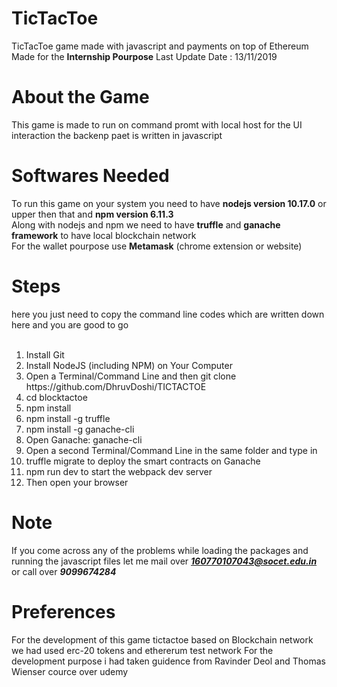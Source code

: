 # TicTacToe
TicTacToe game made with javascript and payments on top of Ethereum 
Made for the **Internship Pourpose**
Last Update Date : 13/11/2019


# About the Game
This game is made to run on command promt with local host for the UI interaction the backenp paet is written in javascript

# Softwares Needed
To run this game on your system you need to have __nodejs version 10.17.0__ or upper then that and **npm version 6.11.3**<br> 
Along with nodejs and npm we need to have **truffle** and **ganache framework** to have local blockchain network <br>
For the wallet pourpose use **Metamask** (chrome extension or website)<br>




# Steps
here you just need to copy the command line codes which are written down here and you are good to go <br><br>

<ol>
<li>Install Git<br>
<li>Install NodeJS (including NPM) on Your Computer<br>
<li>Open a Terminal/Command Line and then git clone https://github.com/DhruvDoshi/TICTACTOE<br>
<li>cd blocktactoe<br>
<li>npm install<br>
<li>npm install -g truffle<br>
<li>npm install -g ganache-cli<br>
<li>Open Ganache: ganache-cli<br>
<li>Open a second Terminal/Command Line in the same folder and type in<br>
<li>truffle migrate to deploy the smart contracts on Ganache<br>
<li>npm run dev to start the webpack dev server<br>
<li>Then open your browser<br>
</ol>


# Note
If you come across any of the problems while loading the packages and running the javascript files let me mail over ***160770107043@socet.edu.in*** or call over ***9099674284***




# Preferences
For the development of this game tictactoe based on Blockchain network we had used erc-20 tokens and ethererum test network 
For the development purpose i had taken guidence from Ravinder Deol and Thomas Wienser cource over udemy



